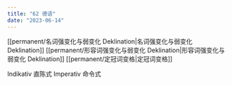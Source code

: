 ```yaml
---
title: "62 德语"
date: "2023-06-14"
---
```


[[permanent/名词强变化与弱变化 Deklination|名词强变化与弱变化 Deklination]]
[[permanent/形容词强变化与弱变化 Deklination|形容词强变化与弱变化 Deklination]]
[[permanent/定冠词变格|定冠词变格]]

Indikativ 直陈式
Imperativ 命令式
